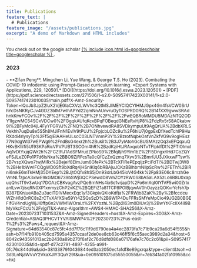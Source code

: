 ```yaml
---
title: Publications
feature_text: |
  # Publications
feature_image: "/assets/publications.jpg"
excerpt: "A demo of Markdown and HTML includes"
---
```


<small>
You check out on the google scholar <a href="site.social_links.googlescholar"> {% include icon.html id=googlescholar title=googlescholar %} </a>. 
</small>

#### 2023

<small>
- **Zifan Peng**, Mingchen Li, Yue Wang, & George T.S. Ho (2023). Combating the COVID-19 infodemic using Prompt-Based curriculum learning. *Expert Systems with Applications, 229, 120501.* [DOI](https://doi.org/10.1016/j.eswa.2023.120501) • [PDF](https://pdf.sciencedirectassets.com/271506/1-s2.0-S0957417423X00141/1-s2.0-S0957417423010035/main.pdf?X-Amz-Security-Token=IQoJb3JpZ2luX2VjEGIaCXVzLWVhc3QtMSJIMEYCIQCYIHMJGpx4Gn4fsVCW0SrUhYcDsNKRyCJv4GDZ3bIM7wIhAPYd22qmNnAUnvruGyTOSPRD0RQ%2B14fXX9gwwSRAdhnkKrwFCOv%2F%2F%2F%2F%2F%2F%2F%2F%2F%2FwEQBRoMMDU5MDAzNTQ2ODY1IgzwMC54SCxVDCw0%2FGgqkAUfqKcxBPqFOBeqdGNEeRvHjP8%2FdzRx5rS8ACkabw9i%2BFyMc04jL4FyYFGRVJ%2FNQ%2B7ONhvewdRA8SVDkympuUt9AgQrUA%2BdbXRLSVekhh7uqDu8e5S5h8MJiFnN1EvIV9tPUJ%2FpjcbLOZc9u%2F6hiU7j0gpExDfXedTchlP9HuRXddi4rlysyTp%2Ff5qIElAAHeULscC03LNTVnmP3Y%2BzrotNqbkOatVnZkfVG9v9ogHEsz77N9dgWl37wEPWg9%2FndBsG4exr2h%2Bukil%2B3J7yIAtohGcBUSMAzzOq3xEFQqxuQHKvBKIli1i5Uf93KPaRicVPVPUBT3SCOm4hR%2BzdKziHtJRAxqobNTvTFlpklfDt%2FTlOImxIAq1vDtYxjqQWr2h%2FCZtRJ1AdSFMrudZPkoS9%2Bfq8jh9Ylm1bZ%2Fl5DngxrlHd7CoZQYeFSJLeZ0Po1P7d6IsNxa%2BBO9ZjRFcsTa0cQfCzZxQzmq7Xyv3%2BmrfJU3JXkxwFTsw%2B7vspXQwo7twjMlRx%2Bejeif8EImJum6GfePk%2BTcXFIRePEpqIjzPciFdTl%2BDTwj3W8%2BHe1bWwIFCQgWD0Sft9bXdRq4jHSnlKlq6bRBAjuJCKzBBlhbmNlIpScRw%2FETh%2BiRni6mkE6mTkHMj35DYEep%2BJjtOQfx8hS5jOn93drLbG45ioV4G4kk%2Fp83E06c8mzhGeVmNLfzpcA3xIwE9kGMO6739bSWjGQCPSewdD8VmZOYzRW0S8bA5aLAX5zLo6B8U0xapuqQhs1T9v3wUq17DOAzCBKvagAvzPQe8rnNHs4ix6e1vrjapD%2Fo6mXqI0IYfVF5wi00ZrlxanlLvw7jisqRN0XP1xnmyzChP2vKZ%2BQEFiZ1a81TCP8POlBjqwAV0hOayzzQOKvrYcfsh7pB387EKnjueABaZu3uclTDIVMecxEqc1yf3GkplvQXioKdfja%2FRWjb8ZaK%2By%2BfccdcuWZhH1dOrRC8sZrCTvXAfXSle59Yt4ZSQsSzD%2B9W1P4DuFFRsSMYeMpCio49JG2B0BGEFifGV4ndUgWjJl0ffp6n2VWM1WOraLt%2FXYozhL%2Bp2I63m0DIUv3j%2BwYtKFcIlX4iI9BMyVkcFCcU%2FvjgIT&X-Amz-Algorithm=AWS4-HMAC-SHA256&X-Amz-Date=20230723T103153Z&X-Amz-SignedHeaders=host&X-Amz-Expires=300&X-Amz-Credential=ASIAQ3PHCVTYVAISMWP4%2F20230723%2Fus-east-1%2Fs3%2Faws4_request&X-Amz-Signature=64d63540c87c5fc4dd7f76c11f9d6790ea4a4ec2879fa7c71b9ca29a6d54f555&hash=b7f14fb910b405cd7595a4357ccaaf2de0ee8cb63c46ff5f6c55aec3989d2a34&host=68042c943591013ac2b2430a89b270f6af2c76d8dfd086a07176afe7c76c2c61&pii=S0957417423010035&tid=spdf-d77c2791-4897-4255-a991-0fc76c844d9a&sid=3813387910436844ed3ab2050ec1a1df8e89gxrqa&type=client&tsoh=d3d3LnNjaWVuY2VkaXJlY3QuY29t&ua=0e095101075d55550055&rr=7eb341a02fa10955&cc=hk)
</small>



